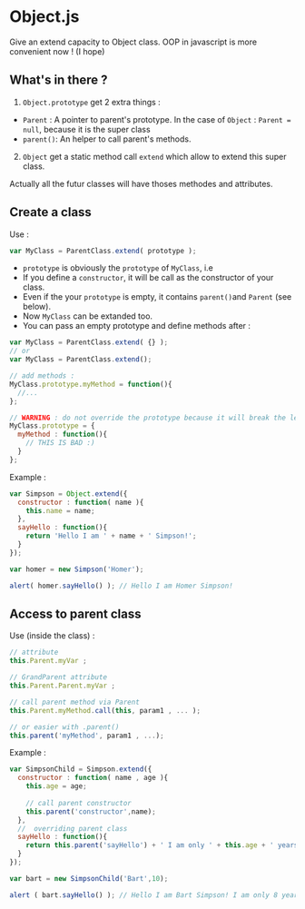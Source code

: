 Object.js
=========

Give an extend capacity to Object class. OOP in javascript is more convenient now ! (I hope)

## What's in there ?

1. `Object.prototype` get 2 extra things :
  - `Parent` : A pointer to parent's prototype. In the case of `Object` : `Parent = null`, because it is the super class
  - `parent()`: An helper to call parent's methods.
2. `Object` get a static method call `extend` which allow to extend this super class.

Actually all the futur classes will have thoses methodes and attributes.

## Create a class

Use :
```javascript
var MyClass = ParentClass.extend( prototype );
```

- `prototype` is obviously the  `prototype` of `MyClass`, i.e
- If you define a `constructor`, it will be call as the constructor of your class.
- Even if the your `prototype` is empty, it contains `parent()`and `Parent` (see below).
- Now `MyClass` can be extanded too.
- You can pass an empty prototype and define methods after :

```javascript
var MyClass = ParentClass.extend( {} );
// or
var MyClass = ParentClass.extend();

// add methods :
MyClass.prototype.myMethod = function(){ 
  //... 
};

// WARNING : do not override the prototype because it will break the legacy
MyClass.prototype = {
  myMethod : function(){ 
    // THIS IS BAD :)
  }
};
```

Example : 
```javascript
var Simpson = Object.extend({
  constructor : function( name ){
    this.name = name;
  },
  sayHello : function(){
    return 'Hello I am ' + name + ' Simpson!';
  }
});

var homer = new Simpson('Homer');

alert( homer.sayHello() ); // Hello I am Homer Simpson!
```

## Access to parent class
Use (inside the class) :
```javascript
// attribute
this.Parent.myVar ;

// GrandParent attribute
this.Parent.Parent.myVar ;

// call parent method via Parent
this.Parent.myMethod.call(this, param1 , ... );

// or easier with .parent()
this.parent('myMethod', param1 , ...);
```

Example :
```javascript
var SimpsonChild = Simpson.extend({
  constructor : function( name , age ){
    this.age = age;
    
    // call parent constructor
    this.parent('constructor',name);
  },
  //  overriding parent class
  sayHello : function(){
    return this.parent('sayHello') + ' I am only ' + this.age + ' years old.';
  }
});

var bart = new SimpsonChild('Bart',10);

alert ( bart.sayHello() ); // Hello I am Bart Simpson! I am only 8 years old.
```

